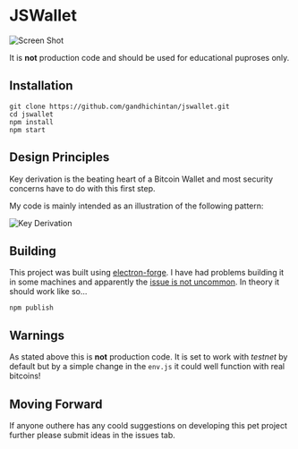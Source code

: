 # JSWallet

![Screen Shot](https://github.com/gandhichintan/jswallet/blob/master/assets/Screen_Shot.png)


It is **not** production code and should be used for educational puproses only.

## Installation

```
git clone https://github.com/gandhichintan/jswallet.git
cd jswallet
npm install
npm start
```

## Design Principles

Key derivation is the beating heart of a Bitcoin Wallet and most security concerns have to do with this first step.

My code is mainly intended as an illustration of the following pattern:

![Key Derivation](https://github.com/gandhichintan/jswallet/blob/master/assets/Key%20Chain.png)

## Building

This project was built using [electron-forge](https://github.com/electron-userland/electron-forge). I have had problems building it in some machines and apparently the [issue is not uncommon](https://github.com/electron-userland/electron-forge/issues/434). In theory it should work like so...

```
npm publish
```

## Warnings

As stated above this is **not** production code. 
It is set to work with *testnet* by default but by a simple change in the `env.js` it could well function with real bitcoins!


## Moving Forward

If anyone outhere has any coold suggestions on developing this pet project further please submit ideas in the issues tab.
